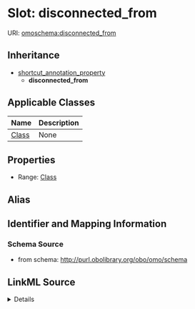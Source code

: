# Slot: disconnected_from

URI: [omoschema:disconnected_from](http://purl.obolibrary.org/obo/schema/disconnected_from)




## Inheritance

* [shortcut_annotation_property](shortcut_annotation_property.md)
    * **disconnected_from**





## Applicable Classes

| Name | Description |
| --- | --- |
[Class](Class.md) | None






## Properties

* Range: [Class](Class.md)






## Alias




## Identifier and Mapping Information







### Schema Source


* from schema: http://purl.obolibrary.org/obo/omo/schema




## LinkML Source

<details>
```yaml
name: disconnected_from
from_schema: http://purl.obolibrary.org/obo/omo/schema
rank: 1000
is_a: shortcut_annotation_property
alias: disconnected_from
domain_of:
- Class
range: Class

```
</details>